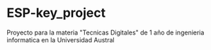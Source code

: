 # ESP-key_project
Proyecto para la materia "Tecnicas Digitales" de 1 año de ingenieria informatica en la Universidad Austral
